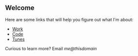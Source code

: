 ## Welcome

Here are some links that will help you figure out what I'm about:

- [Work](https://www.linkedin.com/in/markhall1993/)
- [Code](https://www.github.com/harkmall)
- [Tunes](https://open.spotify.com/user/golfguru_?si=1fa85b4116194a90)

Curious to learn more? Email _me@thisdomain_

